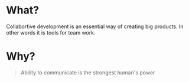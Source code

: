 # What?

Collabortive development is an essential way of creating big products. In other words it is tools for team work.

# Why?

> Ability to communicate is the strongest human's power
